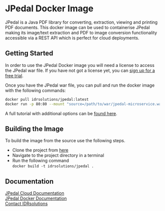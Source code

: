 # JPedal Docker Image #

JPedal is a Java PDF library for converting, extraction, viewing and printing PDF documents. This docker image can be used to containerise JPedal making its image/text extraction and PDF to image conversion functionality accessible via a REST API which is perfect for cloud deployments.

## Getting Started ##

In order to use the JPedal Docker image you will need a license to access the JPedal war file. If you have not got a license yet, you can [sign up for a free trial](https://www.idrsolutions.com/jpedal/trial-download).

Once you have the JPedal war file, you can pull and run the docker image with the following commands:
```bash
docker pull idrsolutions/jpedal:latest
docker run -p 80:80 --mount "source=/path/to/war/jpedal-microservice.war,target=/usr/local/tomcat/webapps/ROOT.war,type=bind" idrsolutions/jpedal
```
A full tutorial with additional options can be [found here](https://support.idrsolutions.com/jpedal/tutorials/cloud/docker/deploy-jpedal-on-docker).

## Building the Image ##

To build the image from the source use the following steps.

- Clone the project from [here](https://github.com/idrsolutions/jpedal-docker)
- Navigate to the project directory in a terminal
- Run the following command  
  ```docker build -t idrsolutions/jpedal .```

## Documentation ## 

[JPedal Cloud Documentation](https://support.idrsolutions.com/jpedal/tutorials/cloud/)  
[JPedal Docker Documentation](https://support.idrsolutions.com/jpedal/tutorials/cloud/docker)  
[Contact IDRsolutions](https://www.idrsolutions.com/contact-us)